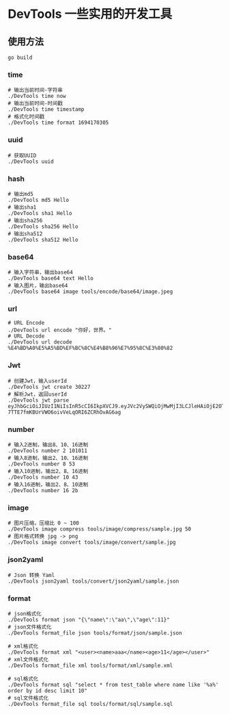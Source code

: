 # DevTools 一些实用的开发工具

## 使用方法

```shell
go build
```

### time

```shell
# 输出当前时间-字符串
./DevTools time now
# 输出当前时间-时间戳
./DevTools time timestamp
# 格式化时间戳
./DevTools time format 1694170305
```

### uuid

```shell
# 获取UUID
./DevTools uuid
```

### hash

```shell
# 输出md5
./DevTools md5 Hello
# 输出sha1
./DevTools sha1 Hello
# 输出sha256
./DevTools sha256 Hello
# 输出sha512
./DevTools sha512 Hello
```

### base64

```shell
# 输入字符串，输出base64
./DevTools base64 text Hello
# 输入图片，输出base64
./DevTools base64 image tools/encode/base64/image.jpeg
```

### url

```shell
# URL Encode
./DevTools url encode "你好，世界。"
# URL Decode
./DevTools url decode %E4%BD%A0%E5%A5%BD%EF%BC%8C%E4%B8%96%E7%95%8C%E3%80%82
```

### Jwt

```shell
# 创建Jwt，输入userId
./DevTools jwt create 30227
# 解析Jwt，返回userId
./DevTools jwt parse eyJhbGciOiJIUzI1NiIsInR5cCI6IkpXVCJ9.eyJVc2VySWQiOjMwMjI3LCJleHAiOjE2OTY2Njc5NzF9.bWg87-7TTE7fmKBUrVWO6oivVeLqORI6ZCRhOvAG6ag
```

### number

```shell
# 输入2进制，输出8、10、16进制
./DevTools number 2 101011
# 输入8进制，输出2、10、16进制
./DevTools number 8 53
# 输入10进制，输出2、8、16进制
./DevTools number 10 43
# 输入16进制，输出2、8、10进制
./DevTools number 16 2b
```

### image

```shell
# 图片压缩，压缩比 0 ~ 100
./DevTools image compress tools/image/compress/sample.jpg 50
# 图片格式转换 jpg -> png
./DevTools image convert tools/image/convert/sample.jpg
```

### json2yaml

```shell
# Json 转换 Yaml
./DevTools json2yaml tools/convert/json2yaml/sample.json
```

### format

```shell
# json格式化
./DevTools format json "{\"name\":\"aa\",\"age\":11}"
# json文件格式化
./DevTools format_file json tools/format/json/sample.json

# xml格式化
./DevTools format xml "<user><name>aaa</name><age>11</age></user>"
# xml文件格式化
./DevTools format_file xml tools/format/xml/sample.xml

# sql格式化
./DevTools format sql "select * from test_table where name like '%a%' order by id desc limit 10"
# sql文件格式化
./DevTools format_file sql tools/format/sql/sample.sql
```